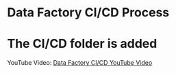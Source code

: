 # Data Factory CI/CD Process


# The CI/CD folder is added 

YouTube Video: [Data Factory CI/CD YouTube Video](https://youtu.be/l-bBMelqifw)
